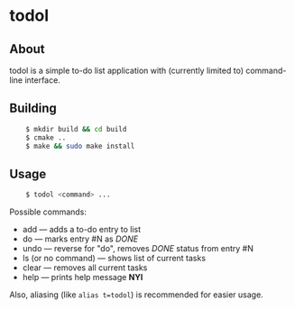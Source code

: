 todol
=====

About
-----

todol is a simple to-do list application with (currently limited to) command-line interface.


Building
--------

```bash
    $ mkdir build && cd build
    $ cmake ..
    $ make && sudo make install
```

Usage
-----

```bash
    $ todol <command> ...
```

Possible commands:

* add <Text here> — adds a to-do entry to list
* do <N> — marks entry #N as _DONE_
* undo <N> — reverse for "do", removes _DONE_ status from entry #N
* ls (or no command) — shows list of current tasks
* clear — removes all current tasks
* help — prints help message __NYI__

Also, aliasing (like `alias t=todol`) is recommended for easier usage.
